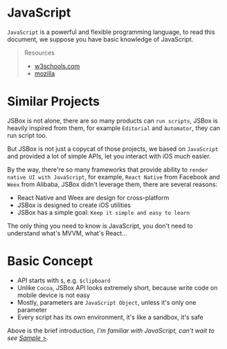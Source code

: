# JavaScript

`JavaScript` is a powerful and flexible programming language, to read this document, we suppose you have basic knowledge of JavaScript.

> Resources
> - [w3schools.com](https://www.w3schools.com/js/)
> - [mozilla](https://developer.mozilla.org/en-US/docs/Web/JavaScript)

# Similar Projects

JSBox is not alone, there are so many products can `run scripts`, JSBox is heavily inspired from them, for example `Editorial` and `Automator`, they can run script too.

But JSBox is not just a copycat of those projects, we based on `JavaScript` and provided a lot of simple APIs, let you interact with iOS much easier.

By the way, there're so many frameworks that provide ability to `render native UI with JavaScript`, for example, `React Native` from Facebook and `Weex` from Alibaba, JSBox didn't leverage them, there are several reasons:

- React Native and Weex are design for cross-platform
- JSBox is designed to create iOS utilities
- JSBox has a simple goal: `Keep it simple and easy to learn`

The only thing you need to know is JavaScript, you don't need to understand what's MVVM, what's React...

# Basic Concept

- API starts with `$`, e.g. `$clipboard`
- Unlike `Cocoa`, JSBox API looks extremely short, because write code on mobile device is not easy
- Mostly, parameters are `JavaScript Object`, unless it's only one parameter
- Every script has its own environment, it's like a sandbox, it's safe

Above is the brief introduction, *I'm familiar with JavaScript, can't wait to see [Sample >](en/quickstart/sample.md).*

